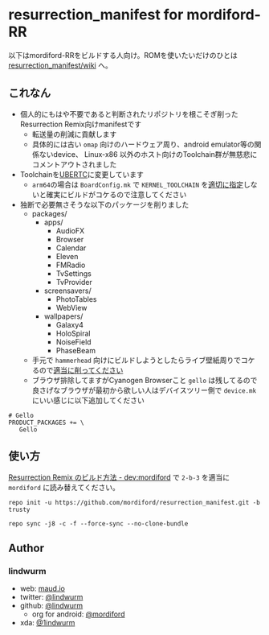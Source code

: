 # resurrection_manifest for mordiford-RR

以下はmordiford-RRをビルドする人向け。ROMを使いたいだけのひとは [resurrection_manifest/wiki](https://github.com/mordiford/resurrection_manifest/wiki) へ。

## これなん

- 個人的にもはや不要であると判断されたリポジトリを根こそぎ削ったResurrection Remix向けmanifestです
    - 転送量の削減に貢献します
    - 具体的には古い `omap` 向けのハードウェア周り、android emulator等の関係ないdevice、 Linux-x86 以外のホスト向けのToolchain群が無慈悲にコメントアウトされました
- Toolchainを[UBERTC](https://bitbucket.org/UBERTC/)に変更しています
    - `arm64`の場合は `BoardConfig.mk` で `KERNEL_TOOLCHAIN` を[適切に指定](https://github.com/mordiford/android_device_oneplus_oneplus2/commit/a65779f962056c02be4b8cd397ffd3c4458f12a1)しないと確実にビルドがコケるので注意してください
- 独断で必要無さそうな以下のパッケージを削りました
    - packages/
        - apps/
            - AudioFX
            - Browser
            - Calendar
            - Eleven
            - FMRadio
            - TvSettings
            - TvProvider
        - screensavers/
            - PhotoTables
            - WebView
        - wallpapers/
            - Galaxy4
            - HoloSpiral
            - NoiseField
            - PhaseBeam
    - 手元で `hammerhead` 向けにビルドしようとしたらライブ壁紙周りでコケるので[適当に削ってください](https://github.com/obsidians/proprietary_vendor_lge_hammerhead/commit/212c2b91f4964570f77add2737f5a4a5ba21a8cb)
    - ブラウザ排除してますがCyanogen Browserこと `gello` は残してるので良さげなブラウザが最初から欲しい人はデバイスツリー側で `device.mk` にいい感じに以下追加してください

```
# Gello
PRODUCT_PACKAGES += \
   Gello
```

## 使い方

[Resurrection Remix のビルド方法 - dev:mordiford](http://dev.maud.io/entry/2016/03/18/how-to-build-rr) で `2-b-3` を適当に `mordiford` に読み替えてください。

```
repo init -u https://github.com/mordiford/resurrection_manifest.git -b trusty
```

```
repo sync -j8 -c -f --force-sync --no-clone-bundle
```

## Author

### lindwurm

- web: [maud.io](https://maud.io)
- twitter: [@lindwurm](https://twitter.com/lindwurm)
- github: [@lindwurm](https://github.com/lindwurm)
    - org for android: [@mordiford](https://github.com/mordiford)
- xda: [@1indwurm](http://forum.xda-developers.com/member.php?u=6024671)
